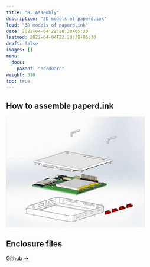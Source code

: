 ```yaml
---
title: "8. Assembly"
description: "3D models of paperd.ink"
lead: "3D models of paperd.ink"
date: 2022-04-04T22:20:38+05:30
lastmod: 2022-04-04T22:20:38+05:30
draft: false
images: []
menu:
  docs:
    parent: "hardware"
weight: 310
toc: true
---
```

## How to assemble paperd.ink
<img src="/images/paperd_ink_merlot_assembly.gif" width="375" height="300">

## Enclosure files
[Github →](https://github.com/paperdink/paperd.ink_enclosure)
